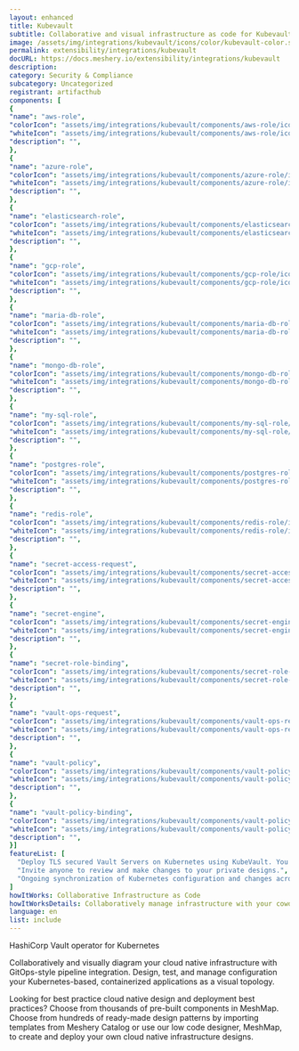 ```yaml
---
layout: enhanced
title: Kubevault
subtitle: Collaborative and visual infrastructure as code for Kubevault
image: /assets/img/integrations/kubevault/icons/color/kubevault-color.svg
permalink: extensibility/integrations/kubevault
docURL: https://docs.meshery.io/extensibility/integrations/kubevault
description: 
category: Security & Compliance
subcategory: Uncategorized
registrant: artifacthub
components: [
{
"name": "aws-role",
"colorIcon": "assets/img/integrations/kubevault/components/aws-role/icons/color/aws-role-color.svg",
"whiteIcon": "assets/img/integrations/kubevault/components/aws-role/icons/white/aws-role-white.svg",
"description": "",
},
{
"name": "azure-role",
"colorIcon": "assets/img/integrations/kubevault/components/azure-role/icons/color/azure-role-color.svg",
"whiteIcon": "assets/img/integrations/kubevault/components/azure-role/icons/white/azure-role-white.svg",
"description": "",
},
{
"name": "elasticsearch-role",
"colorIcon": "assets/img/integrations/kubevault/components/elasticsearch-role/icons/color/elasticsearch-role-color.svg",
"whiteIcon": "assets/img/integrations/kubevault/components/elasticsearch-role/icons/white/elasticsearch-role-white.svg",
"description": "",
},
{
"name": "gcp-role",
"colorIcon": "assets/img/integrations/kubevault/components/gcp-role/icons/color/gcp-role-color.svg",
"whiteIcon": "assets/img/integrations/kubevault/components/gcp-role/icons/white/gcp-role-white.svg",
"description": "",
},
{
"name": "maria-db-role",
"colorIcon": "assets/img/integrations/kubevault/components/maria-db-role/icons/color/maria-db-role-color.svg",
"whiteIcon": "assets/img/integrations/kubevault/components/maria-db-role/icons/white/maria-db-role-white.svg",
"description": "",
},
{
"name": "mongo-db-role",
"colorIcon": "assets/img/integrations/kubevault/components/mongo-db-role/icons/color/mongo-db-role-color.svg",
"whiteIcon": "assets/img/integrations/kubevault/components/mongo-db-role/icons/white/mongo-db-role-white.svg",
"description": "",
},
{
"name": "my-sql-role",
"colorIcon": "assets/img/integrations/kubevault/components/my-sql-role/icons/color/my-sql-role-color.svg",
"whiteIcon": "assets/img/integrations/kubevault/components/my-sql-role/icons/white/my-sql-role-white.svg",
"description": "",
},
{
"name": "postgres-role",
"colorIcon": "assets/img/integrations/kubevault/components/postgres-role/icons/color/postgres-role-color.svg",
"whiteIcon": "assets/img/integrations/kubevault/components/postgres-role/icons/white/postgres-role-white.svg",
"description": "",
},
{
"name": "redis-role",
"colorIcon": "assets/img/integrations/kubevault/components/redis-role/icons/color/redis-role-color.svg",
"whiteIcon": "assets/img/integrations/kubevault/components/redis-role/icons/white/redis-role-white.svg",
"description": "",
},
{
"name": "secret-access-request",
"colorIcon": "assets/img/integrations/kubevault/components/secret-access-request/icons/color/secret-access-request-color.svg",
"whiteIcon": "assets/img/integrations/kubevault/components/secret-access-request/icons/white/secret-access-request-white.svg",
"description": "",
},
{
"name": "secret-engine",
"colorIcon": "assets/img/integrations/kubevault/components/secret-engine/icons/color/secret-engine-color.svg",
"whiteIcon": "assets/img/integrations/kubevault/components/secret-engine/icons/white/secret-engine-white.svg",
"description": "",
},
{
"name": "secret-role-binding",
"colorIcon": "assets/img/integrations/kubevault/components/secret-role-binding/icons/color/secret-role-binding-color.svg",
"whiteIcon": "assets/img/integrations/kubevault/components/secret-role-binding/icons/white/secret-role-binding-white.svg",
"description": "",
},
{
"name": "vault-ops-request",
"colorIcon": "assets/img/integrations/kubevault/components/vault-ops-request/icons/color/vault-ops-request-color.svg",
"whiteIcon": "assets/img/integrations/kubevault/components/vault-ops-request/icons/white/vault-ops-request-white.svg",
"description": "",
},
{
"name": "vault-policy",
"colorIcon": "assets/img/integrations/kubevault/components/vault-policy/icons/color/vault-policy-color.svg",
"whiteIcon": "assets/img/integrations/kubevault/components/vault-policy/icons/white/vault-policy-white.svg",
"description": "",
},
{
"name": "vault-policy-binding",
"colorIcon": "assets/img/integrations/kubevault/components/vault-policy-binding/icons/color/vault-policy-binding-color.svg",
"whiteIcon": "assets/img/integrations/kubevault/components/vault-policy-binding/icons/white/vault-policy-binding-white.svg",
"description": "",
}]
featureList: [
  "Deploy TLS secured Vault Servers on Kubernetes using KubeVault. You can use cert-manager to manage VaultServer TLS or you can manage TLS with self-signed.",
  "Invite anyone to review and make changes to your private designs.",
  "Ongoing synchronization of Kubernetes configuration and changes across any number of clusters."
]
howItWorks: Collaborative Infrastructure as Code
howItWorksDetails: Collaboratively manage infrastructure with your coworkers synchronously sharing the same designs.
language: en
list: include
---
```

<p>
HashiCorp Vault operator for Kubernetes
</p>
<p>
    Collaboratively and visually diagram your cloud native infrastructure with GitOps-style pipeline integration. Design, test, and manage configuration your Kubernetes-based, containerized applications as a visual topology.
</p>
<p>
    Looking for best practice cloud native design and deployment best practices? Choose from thousands of pre-built components in MeshMap. Choose from hundreds of ready-made design patterns by importing templates from Meshery Catalog or use our low code designer, MeshMap, to create and deploy your own cloud native infrastructure designs.
</p>
